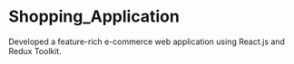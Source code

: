 # Shopping_Application
Developed a feature-rich e-commerce web application using React.js and Redux Toolkit.
